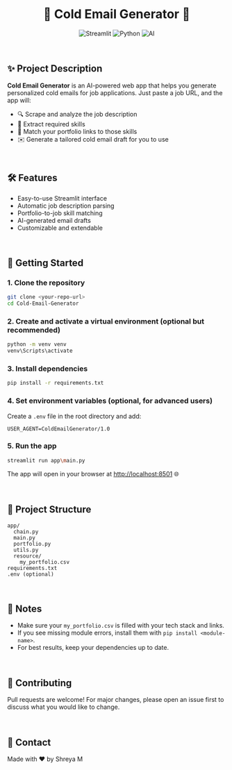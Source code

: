 <h1 align="center">📧 Cold Email Generator 🚀</h1>

<p align="center">
  <img src="https://img.shields.io/badge/Streamlit-Enabled-brightgreen?logo=streamlit" alt="Streamlit">
  <img src="https://img.shields.io/badge/Python-3.8+-blue?logo=python" alt="Python">
  <img src="https://img.shields.io/badge/AI-Powered-ff69b4?logo=OpenAI" alt="AI">
</p>

<br>

## ✨ Project Description

**Cold Email Generator** is an AI-powered web app that helps you generate personalized cold emails for job applications. Just paste a job URL, and the app will:

- 🔍 Scrape and analyze the job description
- 🧠 Extract required skills
- 📂 Match your portfolio links to those skills
- ✉️ Generate a tailored cold email draft for you to use

<br>

## 🛠️ Features

- Easy-to-use Streamlit interface
- Automatic job description parsing
- Portfolio-to-job skill matching
- AI-generated email drafts
- Customizable and extendable

<br>

## 🚀 Getting Started

### 1. Clone the repository

```bash
git clone <your-repo-url>
cd Cold-Email-Generator
```

### 2. Create and activate a virtual environment (optional but recommended)

```bash
python -m venv venv
venv\Scripts\activate
```

### 3. Install dependencies

```bash
pip install -r requirements.txt
```

### 4. Set environment variables (optional, for advanced users)

Create a `.env` file in the root directory and add:

```
USER_AGENT=ColdEmailGenerator/1.0
```

### 5. Run the app

```bash
streamlit run app\main.py
```

The app will open in your browser at [http://localhost:8501](http://localhost:8501) 🌐

<br>

## 📁 Project Structure

```
app/
  chain.py
  main.py
  portfolio.py
  utils.py
  resource/
    my_portfolio.csv
requirements.txt
.env (optional)
```

<br>

## 📝 Notes

- Make sure your `my_portfolio.csv` is filled with your tech stack and links.
- If you see missing module errors, install them with `pip install <module-name>`.
- For best results, keep your dependencies up to date.

<br>

## 🤝 Contributing

Pull requests are welcome! For major changes, please open an issue first to discuss what you would like to change.

<br>

## 📧 Contact

Made with ❤️ by Shreya M
